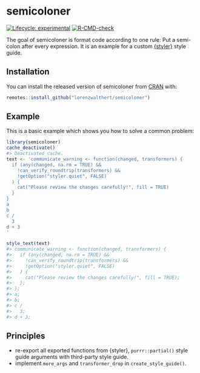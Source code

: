 
<!-- README.md is generated from README.Rmd. Please edit that file -->

# semicoloner

<!-- badges: start -->

[![Lifecycle:
experimental](https://img.shields.io/badge/lifecycle-experimental-orange.svg)](https://lifecycle.r-lib.org/articles/stages.html#experimental)
[![R-CMD-check](https://github.com/lorenzwalthert/semicoloner/workflows/R-CMD-check/badge.svg)](https://github.com/lorenzwalthert/semicoloner/actions)
<!-- badges: end -->

The goal of semicoloner is format code according to one rule: Put a
semi-colon after every expression. It is an example for a custom
[{styler}](https://styler.r-lib.org) style guide.

## Installation

You can install the released version of semicoloner from
[CRAN](https://CRAN.R-project.org) with:

``` r
remotes::install_github("lorenzwalthert/semicoloner")
```

## Example

This is a basic example which shows you how to solve a common problem:

``` r
library(semicoloner)
cache_deactivate()
#> Deactivated cache.
text <- 'communicate_warning <- function(changed, transformers) {
  if (any(changed, na.rm = TRUE) &&
    !can_verify_roundtrip(transformers) &&
    !getOption("styler.quiet", FALSE)
  ) {
    cat("Please review the changes carefully!", fill = TRUE)
  }
}
a
b
c /
  3
d + 3
'

style_text(text)
#> communicate_warning <- function(changed, transformers) {
#>   if (any(changed, na.rm = TRUE) &&
#>     !can_verify_roundtrip(transformers) &&
#>     !getOption("styler.quiet", FALSE)
#>   ) {
#>     cat("Please review the changes carefully!", fill = TRUE);
#>   };
#> };
#> a;
#> b;
#> c /
#>   3;
#> d + 3;
```

## Principles

-   re-export all exported functions from {styler}, `purrr::partial()`
    style guide arguments with third-party style guide.
-   implement `more_args` and `transformer_drop` in
    `create_style_guide()`.
